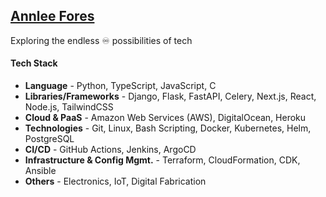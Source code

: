 ## [Annlee Fores](https://annleefores.com/)

Exploring the endless ♾️ possibilities of tech

#### Tech Stack
- **Language**  -  Python, TypeScript, JavaScript, C  
- **Libraries/Frameworks**  -  Django, Flask, FastAPI, Celery, Next.js, React, Node.js, TailwindCSS
- **Cloud & PaaS**  -  Amazon Web Services (AWS), DigitalOcean, Heroku 
- **Technologies**  -  Git, Linux, Bash Scripting, Docker, Kubernetes, Helm, PostgreSQL
- **CI/CD**  -    GitHub Actions, Jenkins, ArgoCD
- **Infrastructure & Config Mgmt.**  -  Terraform, CloudFormation, CDK, Ansible
- **Others**  -  Electronics, IoT, Digital Fabrication
